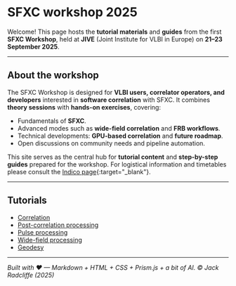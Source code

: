 <!-- MathJax -->
<script type="text/x-mathjax-config">
    MathJax.Hub.Config({
      tex2jax: {
        skipTags: ['script', 'noscript', 'style', 'textarea', 'pre'],
        inlineMath: [['$','$']],
        displayMath: [['$$','$$']]
      }
    });
  </script>
  <script src="https://cdn.mathjax.org/mathjax/latest/MathJax.js?config=TeX-AMS-MML_HTMLorMML" type="text/javascript"></script> 

<link href="styles.css" rel="stylesheet" />

<!-- Prism CSS -->
<link rel="stylesheet" href="https://cdnjs.cloudflare.com/ajax/libs/prism/1.29.0/themes/prism.min.css" />
<link id="prism-dark" rel="stylesheet" href="https://cdnjs.cloudflare.com/ajax/libs/prism/1.29.0/themes/prism-tomorrow.min.css" disabled />
<link rel="stylesheet" href="https://cdnjs.cloudflare.com/ajax/libs/prism/1.29.0/plugins/line-numbers/prism-line-numbers.min.css" />

<!-- Prism JS -->
<script src="https://cdnjs.cloudflare.com/ajax/libs/prism/1.29.0/prism.min.js"></script>
<script src="https://cdnjs.cloudflare.com/ajax/libs/prism/1.29.0/components/prism-python.min.js"></script>
<script src="https://cdnjs.cloudflare.com/ajax/libs/prism/1.29.0/plugins/line-numbers/prism-line-numbers.min.js"></script>

# SFXC workshop 2025

Welcome! This page hosts the **tutorial materials** and **guides** from the first **SFXC Workshop**, held at **JIVE** (Joint Institute for VLBI in Europe) on **21–23 September 2025**.

---

## About the workshop

The SFXC Workshop is designed for **VLBI users, correlator operators, and developers** interested in **software correlation** with SFXC. It combines **theory sessions** with **hands-on exercises**, covering:

- Fundamentals of **SFXC**.
- Advanced modes such as **wide-field correlation** and **FRB workflows**.
- Technical developments: **GPU-based correlation** and **future roadmap**.
- Open discussions on community needs and pipeline automation.

This site serves as the central hub for **tutorial content** and **step-by-step guides** prepared for the workshop. For logistical information and timetables please consult the [Indico page](https://indico.astron.nl/event/410/){:target="_blank"}.

---

## Tutorials

- [Correlation](correlation.md)
- [Post-correlation processing](correlation_post.md)
- [Pulse processing](pulse.md)
- [Wide-field processing](wide-field.md)
- [Geodesy](geodesy.md)

---

_Built with ♥ — Markdown + HTML + CSS + Prism.js + a bit of AI. © Jack Radcliffe (2025)_

<!-- Custom Script: funcs.js -->
<script>
    const copy = (el) => {
      const pre = document.querySelector(el);
      if (!pre) return;
      const code = pre.innerText;
      navigator.clipboard.writeText(code).then(() => {
        const btn = document.querySelector(`[data-copy="${el}"]`);
        if (!btn) return;
        const old = btn.textContent;
        btn.textContent = 'Copied!';
        setTimeout(() => (btn.textContent = old), 1500);
      });
    };
    document.addEventListener('click', (e) => {
      const t = e.target;
      if (t.matches('.copy-btn')) {
        const target = t.getAttribute('data-copy');
        copy(target);
      }
    });

    // Auto-enable dark Prism theme when user prefers dark
    const darkLink = document.getElementById('prism-dark');
    const mq = window.matchMedia('(prefers-color-scheme: dark)');
    if (mq.matches) darkLink.disabled = false;
    mq.addEventListener?.('change', (ev) => { darkLink.disabled = !ev.matches; });
</script>
